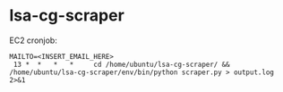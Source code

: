 # lsa-cg-scraper

EC2 cronjob:

```plaintext
MAILTO=<INSERT_EMAIL_HERE>
 13 *  *   *   *     cd /home/ubuntu/lsa-cg-scraper/ && /home/ubuntu/lsa-cg-scraper/env/bin/python scraper.py > output.log 2>&1
```